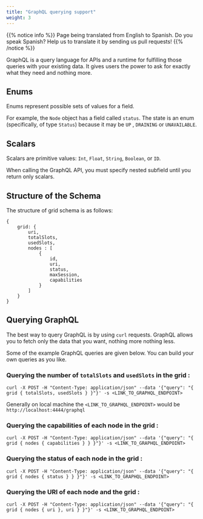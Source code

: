 ```yaml
---
title: "GraphQL querying support"
weight: 3
---
```


{{% notice info %}}
<i class="fas fa-language"></i> Page being translated from
English to Spanish. Do you speak Spanish? Help us to translate
it by sending us pull requests!
{{% /notice %}}

GraphQL is a query language for APIs and a runtime for fulfilling those queries with your existing data. It gives users the power to ask for exactly what they need and nothing more.

## Enums
Enums represent possible sets of values for a field.

For example, the `Node` object has a field called `status`. The state is an enum (specifically, of type `Status`) because it may be `UP` , `DRAINING` or `UNAVAILABLE`.

## Scalars
Scalars are primitive values: `Int`, `Float`, `String`, `Boolean`, or `ID`.

When calling the GraphQL API, you must specify nested subfield until you return only scalars.


## Structure of the Schema
The structure of grid schema is as follows:

```shell
{
    grid: {
        uri,
        totalSlots,
        usedSlots,
        nodes : [
            {
                id,
                uri,
                status,
                maxSession,
                capabilities
            }
        ]
    }
}
```

## Querying GraphQL

The best way to query GraphQL is by using `curl` requests. GraphQL allows you to fetch only the data that you want, nothing more nothing less.

Some of the example GraphQL queries are given below. You can build your own queries as you like.

### Querying the number of `totalSlots` and `usedSlots` in the grid :

```shell
curl -X POST -H "Content-Type: application/json" --data '{"query": "{ grid { totalSlots, usedSlots } }"}' -s <LINK_TO_GRAPHQL_ENDPOINT>
```

Generally on local machine the `<LINK_TO_GRAPHQL_ENDPOINT>` would be `http://localhost:4444/graphql`

### Querying the capabilities of each node in the grid :

```shell
curl -X POST -H "Content-Type: application/json" --data '{"query": "{ grid { nodes { capabilities } } }"}' -s <LINK_TO_GRAPHQL_ENDPOINT>
```

### Querying the status of each node in the grid :

```shell
curl -X POST -H "Content-Type: application/json" --data '{"query": "{ grid { nodes { status } } }"}' -s <LINK_TO_GRAPHQL_ENDPOINT>
```

### Querying the URI of each node and the grid :

```shell
curl -X POST -H "Content-Type: application/json" --data '{"query": "{ grid { nodes { uri }, uri } }"}' -s <LINK_TO_GRAPHQL_ENDPOINT>
```
